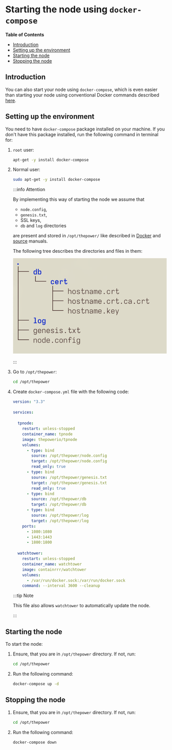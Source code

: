 # Starting the node using `docker-compose`

<!-- START doctoc generated TOC please keep comment here to allow auto update -->
<!-- DON'T EDIT THIS SECTION, INSTEAD RE-RUN doctoc TO UPDATE -->
**Table of Contents**

   - [Introduction](#introduction)
   - [Setting up the environment](#setting-up-the-environment)
   - [Starting the node](#starting-the-node)
   - [Stopping the node](#stopping-the-node)

<!-- END doctoc generated TOC please keep comment here to allow auto update -->

## Introduction

You can also start your node using `docker-compose`, which is even easier than starting your node using conventional Docker commands described [here](./02-download-build-run-docker.md).

## Setting up the environment

You need to have `docker-compose` package installed on your machine. If you don't have this package installed, run the following command in terminal for:

1. `root` user:

   ```bash
   apt-get -y install docker-compose
   ```

2. Normal user:

   ```bash
   sudo apt-get -y install docker-compose
   ```

   :::info Attention

   By implementing this way of starting the node we assume that

   - `node.config`,
   - `genesis.txt`,
   - SSL keys,
   - `db` and `log` directories

   are present and stored in `/opt/thepower/` like described in [Docker](./02-download-build-run-docker.md) and [source](./03-download-build-run-source.md) manuals.

   The following tree describes the directories and files in them:

   ![tree](./resources/compose_tree.png)
   
   :::

3. Go to `/opt/thepower`:

   ```bash
   cd /opt/thepower
   ```

4. Create `docker-compose.yml` file with the following code:

   ```yaml
   version: "3.3"
   
   services:
   
     tpnode:
       restart: unless-stopped
       container_name: tpnode
       image: thepowerio/tpnode
       volumes:
         - type: bind
           source: /opt/thepower/node.config
           target: /opt/thepower/node.config
           read_only: true
         - type: bind
           source: /opt/thepower/genesis.txt
           target: /opt/thepower/genesis.txt
           read_only: true
         - type: bind
           source: /opt/thepower/db
           target: /opt/thepower/db
         - type: bind
           source: /opt/thepower/log
           target: /opt/thepower/log
       ports:
         - 1080:1080
         - 1443:1443
         - 1800:1800
   
     watchtower:
       restart: unless-stopped
       container_name: watchtower
       image: containrrr/watchtower
       volumes:
         - /var/run/docker.sock:/var/run/docker.sock
       command: --interval 3600 --cleanup
   ```

   :::tip Note

   This file also allows `watchtower` to automatically update the node.

   :::

## Starting the node

To start the node:

1. Ensure, that you are in `/opt/thepower` directory. If not, run:

   ```bash
   cd /opt/thepower
   ```

2. Run the following command:

   ```bash
   docker-compose up -d
   ```

## Stopping the node

1. Ensure, that you are in `/opt/thepower` directory. If not, run:

   ```bash
   cd /opt/thepower
   ```

2. Run the following command:

   ```bash
   docker-compose down
   ```

